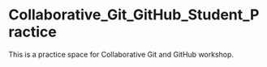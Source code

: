 # Collaborative_Git_GitHub_Student_Practice

This is a practice space for Collaborative Git and GitHub workshop. 